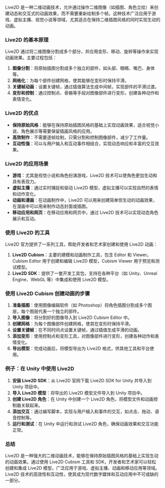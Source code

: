 Live2D 是一种二维动画技术，允许通过操作二维图像（如插图、角色立绘）来创建动态和交互式的动画效果，而不需要重新绘制多个帧。这种技术广泛应用于游戏、虚拟主播、视觉小说等领域，尤其适合在保持二维插图风格的同时实现生动的动画。

### Live2D 的基本原理

Live2D 通过将二维图像分割成多个部分，并应用变形、移动、旋转等操作来实现动画效果。主要过程包括：

1. **图像分割**：将原始插图分割成多个独立的部件，如头部、眼睛、嘴巴、身体等。
2. **网格化**：为每个部件创建网格，使其能够在变形时保持平滑。
3. **关键帧动画**：设置关键帧，通过插值算法生成中间帧，实现部件的平滑过渡。
4. **变形和控制**：通过控制点、骨骼等手段对图像部件进行变形，创建各种动作和表情变化。

### Live2D 的优点

- **保持原始风格**：能够在保持原始插图风格的基础上实现动画效果，适合视觉小说、角色展示等需要保留插画风格的应用。
- **高效制作**：不需要逐帧绘制，只需分割和控制图像部件，减少了工作量。
- **互动性强**：可以与用户输入和互动事件相结合，实现动态响应和丰富的交互效果。

### Live2D 的应用场景

- **游戏**：尤其是视觉小说和角色扮演游戏，Live2D 技术可以使角色更加生动和具有表现力。
- **虚拟主播**：通过实时捕捉和驱动 Live2D 模型，虚拟主播可以实现自然的表情和动作变化。
- **动画和漫画**：在动画制作中，Live2D 可以用来创建简单但生动的动画效果，在漫画中可以用来制作动态封面或插图。
- **移动应用和网页**：在移动应用和网页中，通过 Live2D 技术可以实现动态角色展示和互动。

### 使用 Live2D 的工具

Live2D 官方提供了一系列工具，帮助开发者和艺术家创建和使用 Live2D 动画：

1. **Live2D Cubism**：主要的建模和动画制作工具，包含 Editor 和 Viewer。Cubism Editor 用于创建和编辑 Live2D 模型，Cubism Viewer 用于预览和测试模型。
2. **Live2D SDK**：提供了一套开发工具包，支持在各种平台（如 Unity、Unreal Engine、WebGL 等）中集成和使用 Live2D 模型。

### 使用 Live2D Cubism 创建动画的步骤

1. **准备插图**：使用图像编辑软件（如 Photoshop）将角色插图分割成多个图层，每个图层代表一个独立的部件。
2. **导入图像**：将分割好的图像导入到 Live2D Cubism Editor 中。
3. **创建网格**：为每个图像部件创建网格，使其在变形时保持平滑。
4. **设置关键帧**：在不同时间点设置关键帧，通过插值生成平滑的动画。
5. **添加变形**：使用控制点和变形工具，对图像部件进行变形，创建各种动作和表情变化。
6. **导出模型**：完成动画后，将模型导出为 Live2D 格式，供其他工具和平台使用。

### 例子：在 Unity 中使用 Live2D

1. **安装 Live2D SDK**：从 Live2D 官网下载 Live2D SDK for Unity 并导入到 Unity 项目中。
2. **导入 Live2D 模型**：将导出的 Live2D 模型文件导入到 Unity 项目中。
3. **创建 Live2D 角色**：在 Unity 中创建一个 Live2D 角色，将模型文件和动画控制器关联起来。
4. **添加交互**：通过编写脚本，实现与用户输入和事件的交互，如点击、拖动、语音控制等。
5. **运行和测试**：在 Unity 中运行和测试 Live2D 角色，确保动画效果和交互功能正常。

### 总结

Live2D 是一种强大的二维动画技术，能够在保持原始插图风格的基础上实现生动的动画效果。通过使用 Live2D Cubism 工具和 SDK，开发者和艺术家可以轻松创建和集成 Live2D 模型，广泛应用于游戏、虚拟主播、动画和移动应用等领域。Live2D 技术的高效性和互动性，使其成为现代数字媒体和互动应用中不可或缺的一部分。